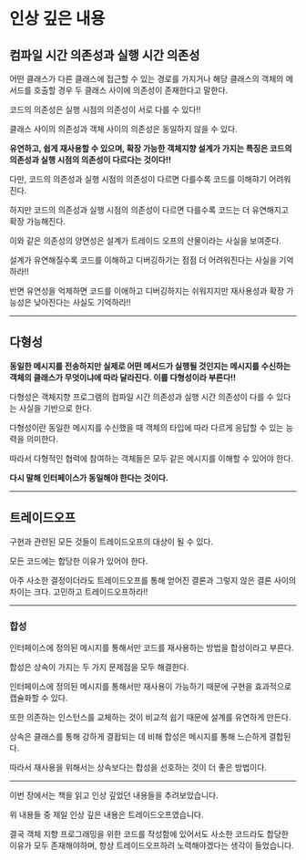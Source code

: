 # 인상 깊은 내용

## 컴파일 시간 의존성과 실행 시간 의존성

어떤 클래스가 다른 클래스에 접근할 수 있는 경로를 가지거나 해당 클래스의 객체의 메서드를 호출할 경우 두 클래스 사이에 의존성이 존재한다고 말한다.

코드의 의존성은 실행 시점의 의존성이 서로 다를 수 있다!!

클래스 사이의 의존성과 객체 사이의 의존성은 동일하지 않을 수 있다.

**유연하고, 쉽게 재사용할 수 있으며, 확장 가능한 객체지향 설계가 가지는 특징은 코드의 의존성과 실행 시점의 의존성이 다르다는 것이다!!**

다만, 코드의 의존성과 실행 시점의 의존성이 다르면 다를수록 코드를 이해햐기 어려워 진다.

하지만 코드의 의존성과 실행 시점의 의존성이 다르면 다를수록 코드는 더 유연해지고 확장 가능해진다.

이와 같은 의존성의 양면성은 설계가 트레이드 오프의 산물이라는 사실을 보여준다.

설계가 유연해질수록 코드를 이해하고 디버깅하기는 점점 더 어려워진다는 사실을 기억하라!!

반면 유연성을 억제하면 코드를 이애하고 디버깅하지는 쉬워지지만 재사용성과 확장 가능성은 낮아진다는 사실도 기억하라!!

---

## 다형성

**동일한 메시지를 전송하지만 실제로 어떤 메서드가 실행될 것인지는 메시지를 수신하는 객체의 클래스가 무엇이냐에 따라 달라진다. 이를 다형성이라 부른다!!**

다형성은 객체지향 프로그램의 컴파일 시간 의존성과 실행 시간 의존성이 다를 수 있다는 사실을 기반으로 한다.

다형성이란 동일한 메시지를 수신했을 때 객체의 타입에 따라 다르게 응답할 수 있는 능력을 의미한다.

따라서 다형적인 협력에 참여하는 객체들은 모두 같은 메시지를 이해할 수 있어야 한다.

**다시 말해 인터페이스가 동일해야 한다는 것이다.**

---

## 트레이드오프

구현과 관련된 모든 것들이 트레이드오프의 대상이 될 수 있다.

모든 코드에는 합당한 이유가 있어야 한다.

아주 사소한 결정이더라도 트레이드오프를 통해 얻어진 결론과 그렇지 않은 결론 사이의 차이는 크다. 고민하고 트레이드오프하라!!

---

### 합성

인터페이스에 정의된 메시지를 통해서만 코드를 재사용하는 방법을 합성이라고 부른다.

합성은 상속이 가지는 두 가지 문제점을 모두 해결한다.

인터페이스에 정의된 메시지를 통해서만 재사용이 가능하기 때문에 구현을 효과적으로 캡슐화할 수 있다.

또한 의존하는 인스턴스를 교체하는 것이 비교적 쉽기 때문에 설계를 유연하게 만든다.

상속은 클래스를 통해 강하게 결홥되는 데 비해 합성은 메시지를 통해 느슨하게 결합된다.

따라서 재사용을 위해서는 상속보다는 합성을 선호하는 것이 더 좋은 방법이다.

---

이번 장에서는 책을 읽고 인상 깊었던 내용들을 추려보았습니다.

위 내용들 중 제일 인상 깊은 내용은 트레이드오프였습니다.

결국 객체 지향 프로그래밍을 위한 코드를 작성함에 있어서도 사소한 코드라도 합당한 이유가 모두 존재해야하며, 항상 트레이드오프하려 노력해야겠다는 생각이 들었습니다.